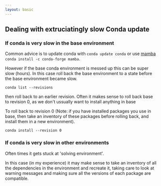 ```yaml
---
layout: basic
---
```


## Dealing with extruciatingly slow Conda update

### If conda is very slow in the base environment

Common advice is to update conda with ```conda update conda``` or use [mamba](https://anaconda.org/conda-forge/mamba) ```conda install -c conda-forge mamba```.  

However if the base conda environment is messed up this can be super slow (hours).  In this case roll back the base environment to a state before the base environment became slow.  

```
conda list --revisions
````

then roll back to an earlier revision.  Often it makes sense to roll back base to revision 0, as we don't ussually want to install anything in base

To roll back to revision 0 (Note: if you have installed packages you use in base, then take an inventory of these packages before rolling back, and install them in a new environment). 

```
conda install --revision 0
```

### If conda is very slow in other environments

Often times it gets stuck at 'solving environment'. 

In this case (in my experience) it may make sense to take an inventory of all the dependencies in the environment and recreate it, taking care to look at warning messages and making sure all the versions of each package are compatible.  



